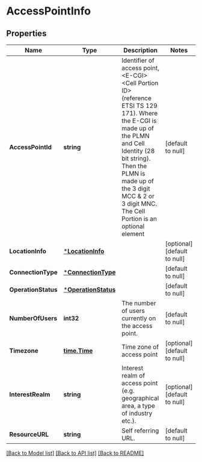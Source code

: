 # AccessPointInfo

## Properties
Name | Type | Description | Notes
------------ | ------------- | ------------- | -------------
**AccessPointId** | **string** | Identifier of access point, &lt;E-CGI&gt;&lt;Cell Portion ID&gt; (reference ETSI TS 129 171). Where the E-CGI is made up of the PLMN and Cell Identity (28 bit string). Then the PLMN is made up of the 3 digit MCC &amp; 2 or 3 digit MNC. The Cell Portion is an optional element | [default to null]
**LocationInfo** | [***LocationInfo**](LocationInfo.md) |  | [optional] [default to null]
**ConnectionType** | [***ConnectionType**](ConnectionType.md) |  | [default to null]
**OperationStatus** | [***OperationStatus**](OperationStatus.md) |  | [default to null]
**NumberOfUsers** | **int32** | The number of users currently on the access point. | [default to null]
**Timezone** | [**time.Time**](time.Time.md) | Time zone of access point | [optional] [default to null]
**InterestRealm** | **string** | Interest realm of access point (e.g. geographical area, a type of industry etc.). | [optional] [default to null]
**ResourceURL** | **string** | Self referring URL. | [default to null]

[[Back to Model list]](../README.md#documentation-for-models) [[Back to API list]](../README.md#documentation-for-api-endpoints) [[Back to README]](../README.md)


